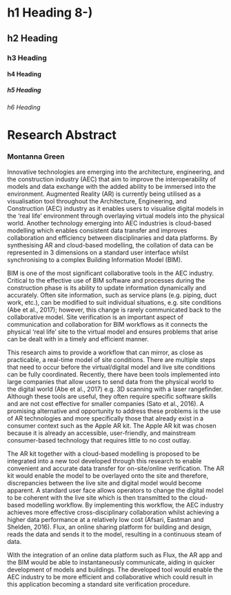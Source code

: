 # h1 Heading 8-)
## h2 Heading
### h3 Heading
#### h4 Heading
##### h5 Heading
###### h6 Heading

# Research Abstract
### Montanna Green
Innovative technologies are emerging into the architecture, engineering, and the construction industry (AEC) that aim to improve the interoperability of models and data exchange with the added ability to be immersed into the environment. Augmented Reality (AR) is currently being utilised as a visualisation tool throughout the Architecture, Engineering, and Construction (AEC) industry as it enables users to visualise digital models in the ‘real life’ environment through overlaying virtual models into the physical world. Another technology emerging into AEC industries is cloud-based modelling which enables consistent data transfer and improves collaboration and efficiency between disciplinaries and data platforms. By synthesising AR and cloud-based modelling, the collation of data can be represented in 3 dimensions on a standard user interface whilst synchronising to a complex Building Information Model (BIM).

BIM is one of the most significant collaborative tools in the AEC industry. Critical to the effective use of BIM software and processes during the construction phase is its ability to update information dynamically and accurately. Often site information, such as service plans (e.g. piping, duct work, etc.), can be modified to suit individual situations, e.g. site conditions (Abe et al., 2017); however, this change is rarely communicated back to the collaborative model. Site verification is an important aspect of communication and collaboration for BIM workflows as it connects the physical ‘real life’ site to the virtual model and ensures problems that arise can be dealt with in a timely and efficient manner.

This research aims to provide a workflow that can mirror, as close as practicable, a real-time model of site conditions. There are multiple steps that need to occur before the virtual/digital model and live site conditions can be fully coordinated. Recently, there have been tools implemented into large companies that allow users to send data from the physical world to the digital world (Abe et al., 2017) e.g. 3D scanning with a laser rangefinder. Although these tools are useful, they often require specific software skills and are not cost effective for smaller companies (Sato et al., 2016). A promising alternative and opportunity to address these problems is the use of AR technologies and more specifically those that already exist in a consumer context such as the Apple AR kit. The Apple AR kit was chosen because it is already an accessible, user-friendly, and mainstream consumer-based technology that requires little to no cost outlay.

The AR kit together with a cloud-based modelling is proposed to be integrated into a new tool developed through this research to enable convenient and accurate data transfer for on-site/online verification. The AR kit would enable the model to be overlayed onto the site and therefore, discrepancies between the live site and digital model would become apparent. A standard user face allows operators to change the digital model to be coherent with the live site which is then transmitted to the cloud-based modelling workflow. By implementing this workflow, the AEC industry achieves more effective cross-disciplinary collaboration whilst achieving a higher data performance at a relatively low cost (Afsari, Eastman and Shelden, 2016). Flux, an online sharing platform for building and design, reads the data and sends it to the model, resulting in a continuous steam of data.

With the integration of an online data platform such as Flux, the AR app and the BIM would be able to instantaneously communicate, aiding in quicker development of models and buildings. The developed tool would enable the AEC industry to be more efficient and collaborative which could result in this application becoming a standard site verification procedure.